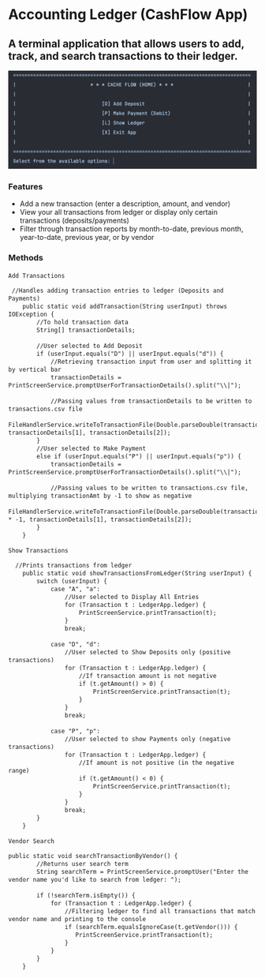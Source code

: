# Accounting Ledger (CashFlow App)

## A terminal application that allows users to add, track, and search transactions to their ledger.

![Accounting Ledger Home](src/main/resources/images/LedgerHomeScreen.png)

### Features
* Add a new transaction (enter a description, amount, and vendor)
* View your all transactions from ledger or display only certain transactions (deposits/payments)
* Filter through transaction reports by month-to-date, previous month, year-to-date, previous year, or by vendor

### Methods
`Add Transactions`
```declarative
 //Handles adding transaction entries to ledger (Deposits and Payments)
    public static void addTransaction(String userInput) throws IOException {
        //To hold transaction data
        String[] transactionDetails;

        //User selected to Add Deposit
        if (userInput.equals("D") || userInput.equals("d")) {
            //Retrieving transaction input from user and splitting it by vertical bar
            transactionDetails = PrintScreenService.promptUserForTransactionDetails().split("\\|");

            //Passing values from transactionDetails to be written to transactions.csv file
            FileHandlerService.writeToTransactionFile(Double.parseDouble(transactionDetails[0]), transactionDetails[1], transactionDetails[2]);
        }
        //User selected to Make Payment
        else if (userInput.equals("P") || userInput.equals("p")) {
            transactionDetails = PrintScreenService.promptUserForTransactionDetails().split("\\|");

            //Passing values to be written to transactions.csv file, multiplying transactionAmt by -1 to show as negative
            FileHandlerService.writeToTransactionFile(Double.parseDouble(transactionDetails[0]) * -1, transactionDetails[1], transactionDetails[2]);
        }
    }
```

`Show Transactions`
```declarative
  //Prints transactions from ledger
    public static void showTransactionsFromLedger(String userInput) {
        switch (userInput) {
            case "A", "a":
                //User selected to Display All Entries
                for (Transaction t : LedgerApp.ledger) {
                    PrintScreenService.printTransaction(t);
                }
                break;

            case "D", "d":
                //User selected to Show Deposits only (positive transactions)
                for (Transaction t : LedgerApp.ledger) {
                    //If transaction amount is not negative
                    if (t.getAmount() > 0) {
                        PrintScreenService.printTransaction(t);
                    }
                }
                break;

            case "P", "p":
                //User selected to show Payments only (negative transactions)
                for (Transaction t : LedgerApp.ledger) {
                    //If amount is not positive (in the negative range)
                    if (t.getAmount() < 0) {
                        PrintScreenService.printTransaction(t);
                    }
                }
                break;
        }
    }
```

`Vendor Search`
```declarative
public static void searchTransactionByVendor() {
        //Returns user search term
        String searchTerm = PrintScreenService.promptUser("Enter the vendor name you'd like to search from ledger: ");

        if (!searchTerm.isEmpty()) {
            for (Transaction t : LedgerApp.ledger) {
                //Filtering ledger to find all transactions that match vendor name and printing to the console
                if (searchTerm.equalsIgnoreCase(t.getVendor())) {
                   PrintScreenService.printTransaction(t);
                }
            }
        }
    }
```

